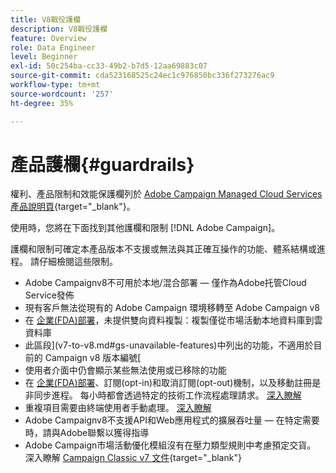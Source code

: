 ```yaml
---
title: V8戰役護欄
description: V8戰役護欄
feature: Overview
role: Data Engineer
level: Beginner
exl-id: 50c254ba-cc33-49b2-b7d5-12aa69883c07
source-git-commit: cda523168525c24ec1c976850bc336f273276ac9
workflow-type: tm+mt
source-wordcount: '257'
ht-degree: 35%

---
```


# 產品護欄{#guardrails}

權利、產品限制和效能保護欄列於 [Adobe Campaign Managed Cloud Services產品說明頁](https://helpx.adobe.com/tw/legal/product-descriptions/adobe-campaign-managed-cloud-services.html){target=&quot;_blank&quot;}。

使用時，您將在下面找到其他護欄和限制 [!DNL Adobe Campaign]。

護欄和限制可確定本產品版本不支援或無法與其正確互操作的功能、體系結構或進程。 請仔細檢閱這些限制。

* Adobe Campaignv8不可用於本地/混合部署 — 僅作為Adobe托管Cloud Service發佈
* 現有客戶無法從現有的 Adobe Campaign 環境移轉至 Adobe Campaign v8
* 在 [企業(FDA)部署](../architecture/enterprise-deployment.md)，未提供雙向資料複製：複製僅從市場活動本地資料庫到雲資料庫
* 此區段](v7-to-v8.md#gs-unavailable-features)中列出的功能，不適用於目前的 Campaign v8 版本編號[
* 使用者介面中仍會顯示某些無法使用或已移除的功能
* 在 [企業(FDA)部署](../architecture/enterprise-deployment.md)、訂閱(opt-in)和取消訂閱(opt-out)機制，以及移動註冊是非同步進程。 每小時都會透過特定的技術工作流程處理請求。 [深入瞭解](../architecture/replication.md#tech-wf)
* 重複項目需要由終端使用者手動處理。 [深入瞭解](../architecture/keys.md)
* Adobe Campaignv8不支援API和Web應用程式的擴展吞吐量 — 在特定需要時，請與Adobe聯繫以獲得指導
* Adobe Campaign市場活動優化模組沒有在壓力類型規則中考慮預定交貨。 深入瞭解 [Campaign Classic v7 文件](https://experienceleague.adobe.com/docs/campaign-classic/using/orchestrating-campaigns/campaign-optimization/pressure-rules.html?lang=zh-Hant#setting-the-period){target=&quot;_blank&quot;} 